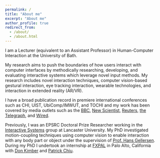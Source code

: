 ```yaml
---
permalink: /
title: "About me"
excerpt: "About me"
author_profile: true
redirect_from:
  - /about/
  - /about.html
---
```


I am a Lecturer (equivalent to an Assistant Professor) in Human-Computer Interaction at the University of Bath.

My research aims to push the boundaries of how users interact with computer interfaces by methodically researching, developing, and evaluating interactive systems which leverage novel input methods. My research includes novel interaction techniques, computer vision-based gestural interaction, eye tracking interaction, wearable technologies, and interaction in extended reality (AR/VR).

I have a broad publication record in premiere international conferences such as CHI, UIST, UbiComp/IMWUT, and TOCHI and my work has been covered by media outlets such as the [BBC](http://www.bbc.co.uk/programmes/p05jmxj8), [New Scientist](https://www.newscientist.com/article/2148963-how-a-wave-of-your-coffee-cup-or-spoon-could-switch-tv-channels/), [Reuters](https://www.reuters.com/video/2017/10/01/turn-your-head-into-a-remote-control?videoId=372645824), [the Telegraph](http://www.telegraph.co.uk/news/2017/10/02/end-tv-remote-could-nigh-scientists-invent-technology-change/), and [Wired](http://www.wired.co.uk/article/control-tv-with-mug).

Previously, I was an EPSRC Doctoral Prize Researcher working in the [Interactive Systems](http://www.lancaster.ac.uk/scc/research/interactive-systems/) group at Lancaster University. My PhD investigated motion-coupling techniques using computer vision to enable interaction with any body part or object under the supervision of [Prof. Hans Gellersen](https://www.lancaster.ac.uk/scc/about-us/people/hans-gellersen). During my PhD I undertook an internship at [FXPAL](https://www.fxpal.com/) in Palo Alto, California with [Don Kimber](https://worldviews.org/donkimber.html) and [Patrick Chiu](https://sites.google.com/site/patrickchiuresearch/home).

